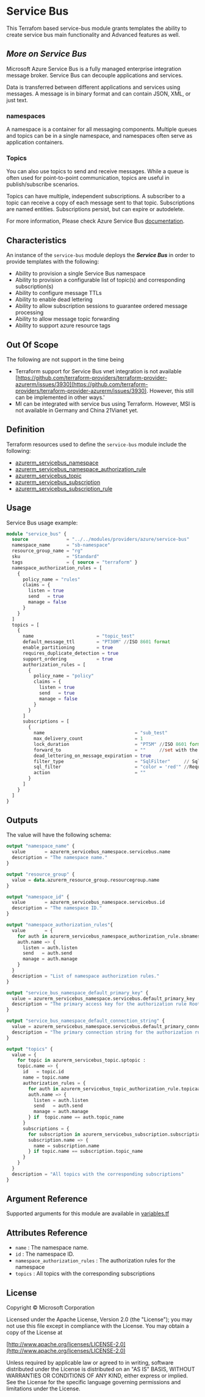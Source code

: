 # Service Bus

This Terrafom based service-bus module grants templates the ability to create service bus main functionality and Advanced features as well.

## _More on Service Bus_

Microsoft Azure Service Bus is a fully managed enterprise integration message broker. Service Bus can decouple applications and services.

Data is transferred between different applications and services using messages. A message is in binary format and can contain JSON, XML, or just text.

### namespaces

A namespace is a container for all messaging components. Multiple queues and topics can be in a single namespace, and namespaces often serve as application containers.

### Topics

You can also use topics to send and receive messages. While a queue is often used for point-to-point communication, topics are useful in publish/subscribe scenarios.

Topics can have multiple, independent subscriptions. A subscriber to a topic can receive a copy of each message sent to that topic. Subscriptions are named entities. Subscriptions persist, but can expire or autodelete.

For more information, Please check Azure Service Bus [documentation](https://docs.microsoft.com/en-us/azure/service-bus-messaging/service-bus-messaging-overview).

## Characteristics

An instance of the `service-bus` module deploys the _**Service Bus**_ in order to provide templates with the following:

- Ability to provision a single Service Bus namespace
- Ability to provision a configurable list of topic(s) and corresponding subscription(s)
- Ability to configure message TTLs
- Ability to enable dead lettering
- Ability to allow subscription sessions to guarantee ordered message processing
- Ability to allow message topic forwarding
- Ability to support azure resource tags

## Out Of Scope

The following are not support in the time being

- Terraform support for Service Bus vnet integration is not available [https://github.com/terraform-providers/terraform-provider-azurerm/issues/3930](https://github.com/terraform-providers/terraform-provider-azurerm/issues/3930). However, this still can be implemented in other ways.'
- MI can be integrated with service bus using Terraform. However, MSI is not available in Germany and China 21Vianet yet.

## Definition

Terraform resources used to define the `service-bus` module include the following:

- [azurerm_servicebus_namespace](https://www.terraform.io/docs/providers/azurerm/r/servicebus_namespace.html)
- [azurerm_servicebus_namespace_authorization_rule](https://www.terraform.io/docs/providers/azurerm/r/servicebus_namespace_authorization_rule.html)
- [azurerm_servicebus_topic](https://www.terraform.io/docs/providers/azurerm/r/servicebus_topic.html)
- [azurerm_servicebus_subscription](https://www.terraform.io/docs/providers/azurerm/r/servicebus_subscription.html)
- [azurerm_servicebus_subscription_rule](https://www.terraform.io/docs/providers/azurerm/r/servicebus_subscription_rule.html)

## Usage

Service Bus usage example:

```terraform
module "service_bus" {
  source              = "../../modules/providers/azure/service-bus"
  namespace_name      = "sb-namespace"
  resource_group_name = "rg"
  sku                 = "Standard"
  tags                = { source = "terraform" }
  namespace_authorization_rules = [
    {
      policy_name = "rules"
      claims = {
        listen = true
        send   = true
        manage = false
      }
    }
  ]
  topics = [
    {
      name                       = "topic_test"
      default_message_ttl        = "PT30M" //ISO 8601 format
      enable_partitioning        = true
      requires_duplicate_detection = true
      support_ordering           = true
      authorization_rules = [
        {
          policy_name = "policy"
          claims = {
            listen = true
            send   = true
            manage = false
          }
        }
      ]
      subscriptions = [
        {
          name                                 = "sub_test"
          max_delivery_count                   = 1
          lock_duration                        = "PT5M" //ISO 8601 format
          forward_to                           = ""     //set with the topic name that will be used for forwarding. Otherwise, set to ""
          dead_lettering_on_message_expiration = true
          filter_type                          = "SqlFilter"     // SqlFilter is the only supported type now.
          sql_filter                           = "color = 'red'" //Required when filter_type is set to SqlFilter
          action                               = ""
        }
      ]
    }
  ]
}
```

## Outputs

The value will have the following schema:

```terraform
output "namespace_name" {
  value       = azurerm_servicebus_namespace.servicebus.name
  description = "The namespace name."
}

output "resource_group" {
  value = data.azurerm_resource_group.resourcegroup.name
}

output "namespace_id" {
  value       = azurerm_servicebus_namespace.servicebus.id
  description = "The namespace ID."
}

output "namespace_authorization_rules"{
  value       = {
    for auth in azurerm_servicebus_namespace_authorization_rule.sbnamespaceauth :
    auth.name => {
      listen = auth.listen
      send   = auth.send
      manage = auth.manage
    } 
  }
  description = "List of namespace authorization rules."
}

output "service_bus_namespace_default_primary_key" {
  value = azurerm_servicebus_namespace.servicebus.default_primary_key
  description = "The primary access key for the authorization rule RootManageSharedAccessKey."
}

output "service_bus_namespace_default_connection_string" {
  value = azurerm_servicebus_namespace.servicebus.default_primary_connection_string
  description = "The primary connection string for the authorization rule RootManageSharedAccessKey which is created automatically by Azure."
}

output "topics" {
  value = {
    for topic in azurerm_servicebus_topic.sptopic :
    topic.name => {
      id   = topic.id
      name = topic.name
      authorization_rules = {
        for auth in azurerm_servicebus_topic_authorization_rule.topicaauth :
        auth.name => {
          listen = auth.listen
          send   = auth.send
          manage = auth.manage
        } if  topic.name == auth.topic_name
      }
      subscriptions = {
        for subscription in azurerm_servicebus_subscription.subscription :
        subscription.name => {
          name = subscription.name
        } if topic.name == subscription.topic_name
      }
    }
  }
  description = "All topics with the corresponding subscriptions"
}

```

## Argument Reference

Supported arguments for this module are available in [variables.tf](variables.tf)

## Attributes Reference

- `name`                          : The namespace name.
- `id`                            : The namespace ID.
- `namespace_authorization_rules` : The authorization rules for the namespace
- `topics`                        : All topics with the corresponding subscriptions


## License
Copyright © Microsoft Corporation

Licensed under the Apache License, Version 2.0 (the "License");
you may not use this file except in compliance with the License.
You may obtain a copy of the License at 

[http://www.apache.org/licenses/LICENSE-2.0](http://www.apache.org/licenses/LICENSE-2.0)

Unless required by applicable law or agreed to in writing, software
distributed under the License is distributed on an "AS IS" BASIS,
WITHOUT WARRANTIES OR CONDITIONS OF ANY KIND, either express or implied.
See the License for the specific language governing permissions and
limitations under the License.